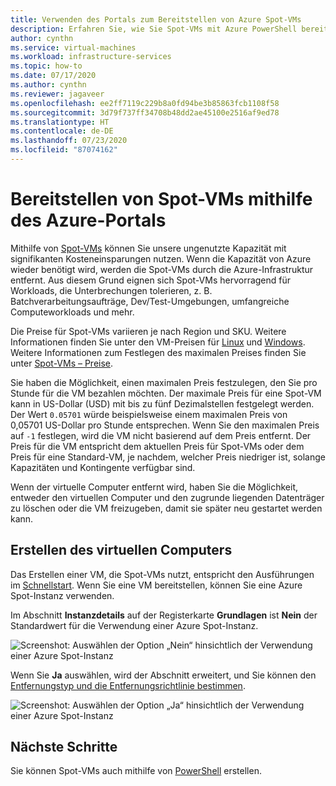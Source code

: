 ```yaml
---
title: Verwenden des Portals zum Bereitstellen von Azure Spot-VMs
description: Erfahren Sie, wie Sie Spot-VMs mit Azure PowerShell bereitstellen, um Kosten zu sparen.
author: cynthn
ms.service: virtual-machines
ms.workload: infrastructure-services
ms.topic: how-to
ms.date: 07/17/2020
ms.author: cynthn
ms.reviewer: jagaveer
ms.openlocfilehash: ee2ff7119c229b8a0fd94be3b85863fcb1108f58
ms.sourcegitcommit: 3d79f737ff34708b48dd2ae45100e2516af9ed78
ms.translationtype: HT
ms.contentlocale: de-DE
ms.lasthandoff: 07/23/2020
ms.locfileid: "87074162"
---
```

# <a name="deploy-spot-vms-using-the-azure-portal"></a>Bereitstellen von Spot-VMs mithilfe des Azure-Portals

Mithilfe von [Spot-VMs](spot-vms.md) können Sie unsere ungenutzte Kapazität mit signifikanten Kosteneinsparungen nutzen. Wenn die Kapazität von Azure wieder benötigt wird, werden die Spot-VMs durch die Azure-Infrastruktur entfernt. Aus diesem Grund eignen sich Spot-VMs hervorragend für Workloads, die Unterbrechungen tolerieren, z. B. Batchverarbeitungsaufträge, Dev/Test-Umgebungen, umfangreiche Computeworkloads und mehr.

Die Preise für Spot-VMs variieren je nach Region und SKU. Weitere Informationen finden Sie unter den VM-Preisen für [Linux](https://azure.microsoft.com/pricing/details/virtual-machines/linux/) und [Windows](https://azure.microsoft.com/pricing/details/virtual-machines/windows/). Weitere Informationen zum Festlegen des maximalen Preises finden Sie unter [Spot-VMs – Preise](spot-vms.md#pricing).

Sie haben die Möglichkeit, einen maximalen Preis festzulegen, den Sie pro Stunde für die VM bezahlen möchten. Der maximale Preis für eine Spot-VM kann in US-Dollar (USD) mit bis zu fünf Dezimalstellen festgelegt werden. Der Wert `0.05701` würde beispielsweise einem maximalen Preis von 0,05701 US-Dollar pro Stunde entsprechen. Wenn Sie den maximalen Preis auf `-1` festlegen, wird die VM nicht basierend auf dem Preis entfernt. Der Preis für die VM entspricht dem aktuellen Preis für Spot-VMs oder dem Preis für eine Standard-VM, je nachdem, welcher Preis niedriger ist, solange Kapazitäten und Kontingente verfügbar sind.

Wenn der virtuelle Computer entfernt wird, haben Sie die Möglichkeit, entweder den virtuellen Computer und den zugrunde liegenden Datenträger zu löschen oder die VM freizugeben, damit sie später neu gestartet werden kann.


## <a name="create-the-vm"></a>Erstellen des virtuellen Computers

Das Erstellen einer VM, die Spot-VMs nutzt, entspricht den Ausführungen im [Schnellstart](quick-create-portal.md). Wenn Sie eine VM bereitstellen, können Sie eine Azure Spot-Instanz verwenden.


Im Abschnitt **Instanzdetails** auf der Registerkarte **Grundlagen** ist **Nein** der Standardwert für die Verwendung einer Azure Spot-Instanz.

![Screenshot: Auswählen der Option „Nein“ hinsichtlich der Verwendung einer Azure Spot-Instanz](media/spot-portal/no.png)

Wenn Sie **Ja** auswählen, wird der Abschnitt erweitert, und Sie können den [Entfernungstyp und die Entfernungsrichtlinie bestimmen](spot-vms.md#eviction-policy). 

![Screenshot: Auswählen der Option „Ja“ hinsichtlich der Verwendung einer Azure Spot-Instanz](media/spot-portal/yes.png)


## <a name="next-steps"></a>Nächste Schritte

Sie können Spot-VMs auch mithilfe von [PowerShell](spot-powershell.md) erstellen.